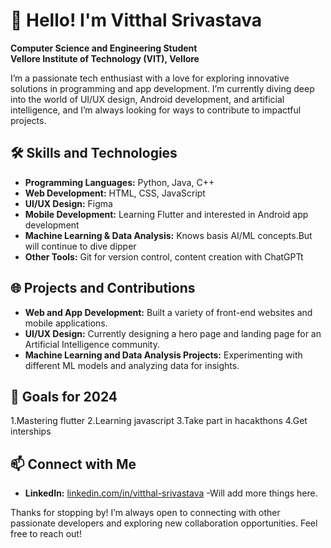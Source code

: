 
# 👋 Hello! I'm Vitthal Srivastava

**Computer Science and Engineering Student**  
**Vellore Institute of Technology (VIT), Vellore**  

I’m a passionate tech enthusiast with a love for exploring innovative solutions in programming and app development. I’m currently diving deep into the world of UI/UX design, Android development, and artificial intelligence, and I’m always looking for ways to contribute to impactful projects.

## 🛠️ Skills and Technologies

- **Programming Languages:** Python, Java, C++
- **Web Development:** HTML, CSS, JavaScript
- **UI/UX Design:** Figma
- **Mobile Development:** Learning Flutter and interested in Android app development
- **Machine Learning & Data Analysis:** Knows basis AI/ML concepts.But will continue to dive dipper
- **Other Tools:** Git for version control, content creation with ChatGPTt 

## 🌐 Projects and Contributions

- **Web and App Development:** Built a variety of front-end websites and mobile applications.
- **UI/UX Design:** Currently designing a hero page and landing page for an Artificial Intelligence community.
- **Machine Learning and Data Analysis Projects:** Experimenting with different ML models and analyzing data for insights.

## 🎯 Goals for 2024

1.Mastering flutter
2.Learning javascript
3.Take part in hacakthons 
4.Get interships

## 📫 Connect with Me

- **LinkedIn:** [linkedin.com/in/vitthal-srivastava](https://linkedin.com/in/vitthal-srivastava)
-Will add more things here.

Thanks for stopping by! I’m always open to connecting with other passionate developers and exploring new collaboration opportunities. Feel free to reach out!
